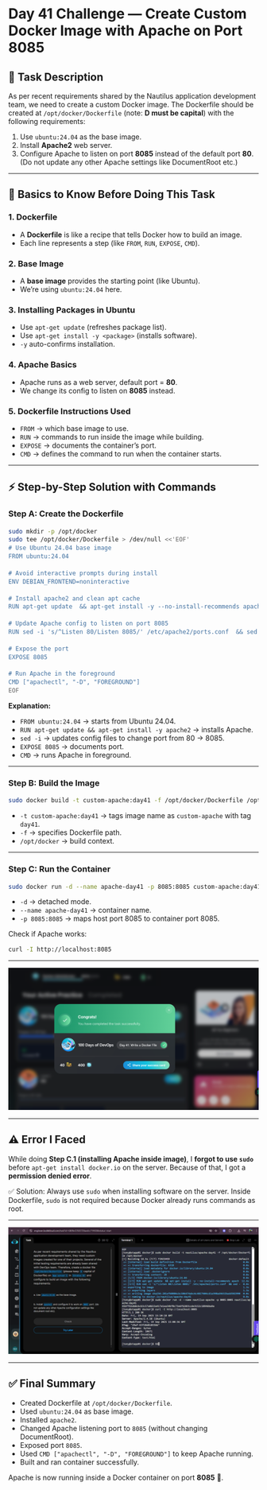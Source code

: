 
# Day 41 Challenge — Create Custom Docker Image with Apache on Port 8085

## 📝 Task Description
As per recent requirements shared by the Nautilus application development team, we need to create a custom Docker image. The Dockerfile should be created at `/opt/docker/Dockerfile` (note: **D must be capital**) with the following requirements:

1. Use `ubuntu:24.04` as the base image.  
2. Install **Apache2** web server.  
3. Configure Apache to listen on port **8085** instead of the default port **80**.  
   (Do not update any other Apache settings like DocumentRoot etc.)  

---

## 🔑 Basics to Know Before Doing This Task

### 1. Dockerfile
- A **Dockerfile** is like a recipe that tells Docker how to build an image.  
- Each line represents a step (like `FROM`, `RUN`, `EXPOSE`, `CMD`).

### 2. Base Image
- A **base image** provides the starting point (like Ubuntu).  
- We’re using `ubuntu:24.04` here.

### 3. Installing Packages in Ubuntu
- Use `apt-get update` (refreshes package list).  
- Use `apt-get install -y <package>` (installs software).  
- `-y` auto-confirms installation.

### 4. Apache Basics
- Apache runs as a web server, default port = **80**.  
- We change its config to listen on **8085** instead.

### 5. Dockerfile Instructions Used
- `FROM` → which base image to use.  
- `RUN` → commands to run inside the image while building.  
- `EXPOSE` → documents the container’s port.  
- `CMD` → defines the command to run when the container starts.

---

## ⚡ Step-by-Step Solution with Commands

### Step A: Create the Dockerfile
```bash
sudo mkdir -p /opt/docker
sudo tee /opt/docker/Dockerfile > /dev/null <<'EOF'
# Use Ubuntu 24.04 base image
FROM ubuntu:24.04

# Avoid interactive prompts during install
ENV DEBIAN_FRONTEND=noninteractive

# Install apache2 and clean apt cache
RUN apt-get update  && apt-get install -y --no-install-recommends apache2  && rm -rf /var/lib/apt/lists/*

# Update Apache config to listen on port 8085
RUN sed -i 's/^Listen 80/Listen 8085/' /etc/apache2/ports.conf  && sed -i 's/<VirtualHost \*:80>/<VirtualHost *:8085>/' /etc/apache2/sites-available/000-default.conf

# Expose the port
EXPOSE 8085

# Run Apache in the foreground
CMD ["apachectl", "-D", "FOREGROUND"]
EOF
```

**Explanation:**  
- `FROM ubuntu:24.04` → starts from Ubuntu 24.04.  
- `RUN apt-get update && apt-get install -y apache2` → installs Apache.  
- `sed -i` → updates config files to change port from 80 → 8085.  
- `EXPOSE 8085` → documents port.  
- `CMD` → runs Apache in foreground.

---

### Step B: Build the Image
```bash
sudo docker build -t custom-apache:day41 -f /opt/docker/Dockerfile /opt/docker
```
- `-t custom-apache:day41` → tags image name as `custom-apache` with tag `day41`.  
- `-f` → specifies Dockerfile path.  
- `/opt/docker` → build context.

---

### Step C: Run the Container
```bash
sudo docker run -d --name apache-day41 -p 8085:8085 custom-apache:day41
```
- `-d` → detached mode.  
- `--name apache-day41` → container name.  
- `-p 8085:8085` → maps host port 8085 to container port 8085.

Check if Apache works:  
```bash
curl -I http://localhost:8085
```

---

![Screenshot 2025-09-19 204213](assets/Screenshot%202025-09-19%20204213.png)

---

## ⚠️ Error I Faced
While doing **Step C.1 (installing Apache inside image)**, I **forgot to use `sudo`** before `apt-get install docker.io` on the server. Because of that, I got a **permission denied error**.  

✅ Solution: Always use `sudo` when installing software on the server. Inside Dockerfile, `sudo` is not required because Docker already runs commands as root.

---
![Screenshot 2025-09-19 204036](assets/Screenshot%202025-09-19%20204036.png)

---

## ✅ Final Summary
- Created Dockerfile at `/opt/docker/Dockerfile`.  
- Used `ubuntu:24.04` as base image.  
- Installed `apache2`.  
- Changed Apache listening port to `8085` (without changing DocumentRoot).  
- Exposed port `8085`.  
- Used `CMD ["apachectl", "-D", "FOREGROUND"]` to keep Apache running.  
- Built and ran container successfully.  

Apache is now running inside a Docker container on port **8085** 🚀.
